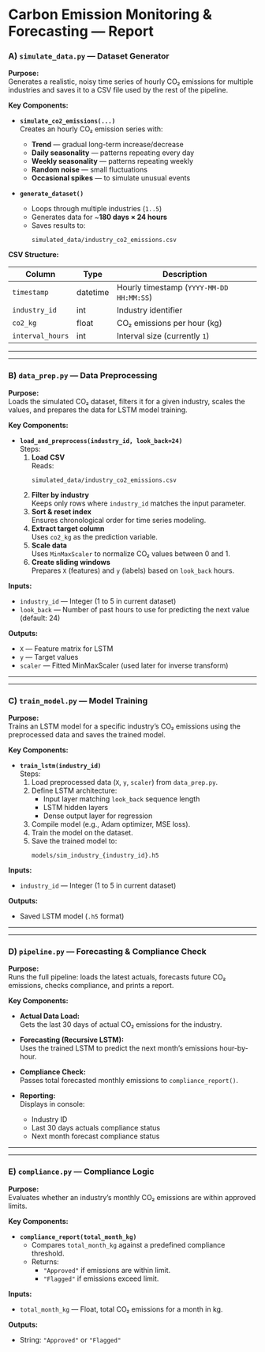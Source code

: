 # Carbon Emission Monitoring & Forecasting —  Report


### A) `simulate_data.py` — Dataset Generator

**Purpose:**  
Generates a realistic, noisy time series of hourly CO₂ emissions for multiple industries and saves it to a CSV file used by the rest of the pipeline.



**Key Components:**

- **`simulate_co2_emissions(...)`**  
  Creates an hourly CO₂ emission series with:
  - **Trend** — gradual long-term increase/decrease
  - **Daily seasonality** — patterns repeating every day
  - **Weekly seasonality** — patterns repeating weekly
  - **Random noise** — small fluctuations
  - **Occasional spikes** — to simulate unusual events

- **`generate_dataset()`**  
  - Loops through multiple industries (`1..5`)
  - Generates data for ~**180 days × 24 hours**
  - Saves results to:
    ```
    simulated_data/industry_co2_emissions.csv
    ```



**CSV Structure:**

| Column           | Type     | Description                                      |
|------------------|----------|--------------------------------------------------|
| `timestamp`      | datetime | Hourly timestamp (`YYYY-MM-DD HH:MM:SS`)          |
| `industry_id`    | int      | Industry identifier                              |
| `co2_kg`         | float    | CO₂ emissions per hour (kg)                      |
| `interval_hours` | int      | Interval size (currently `1`)                    |

---
---
### B) `data_prep.py` — Data Preprocessing

**Purpose:**  
Loads the simulated CO₂ dataset, filters it for a given industry, scales the values, and prepares the data for LSTM model training.


**Key Components:**

- **`load_and_preprocess(industry_id, look_back=24)`**  
  Steps:
  1. **Load CSV**  
     Reads:
     ```
     simulated_data/industry_co2_emissions.csv
     ```
  2. **Filter by industry**  
     Keeps only rows where `industry_id` matches the input parameter.
  3. **Sort & reset index**  
     Ensures chronological order for time series modeling.
  4. **Extract target column**  
     Uses `co2_kg` as the prediction variable.
  5. **Scale data**  
     Uses `MinMaxScaler` to normalize CO₂ values between 0 and 1.
  6. **Create sliding windows**  
     Prepares `X` (features) and `y` (labels) based on `look_back` hours.



**Inputs:**
- `industry_id` — Integer (1 to 5 in current dataset)
- `look_back` — Number of past hours to use for predicting the next value (default: 24)

**Outputs:**
- `X` — Feature matrix for LSTM
- `y` — Target values
- `scaler` — Fitted MinMaxScaler (used later for inverse transform)

---
---

### **C) `train_model.py` — Model Training**


**Purpose:**  
Trains an LSTM model for a specific industry’s CO₂ emissions using the preprocessed data and saves the trained model.


**Key Components:**

- **`train_lstm(industry_id)`**  
  Steps:
  1. Load preprocessed data (`X`, `y`, `scaler`) from `data_prep.py`.
  2. Define LSTM architecture:
     - Input layer matching `look_back` sequence length
     - LSTM hidden layers
     - Dense output layer for regression
  3. Compile model (e.g., Adam optimizer, MSE loss).
  4. Train the model on the dataset.
  5. Save the trained model to:
     ```
     models/sim_industry_{industry_id}.h5
     ```

**Inputs:**
- `industry_id` — Integer (1 to 5 in current dataset)

**Outputs:**
- Saved LSTM model (`.h5` format)

---
---

### D) `pipeline.py` — Forecasting & Compliance Check

**Purpose:**  
Runs the full pipeline: loads the latest actuals, forecasts future CO₂ emissions, checks compliance, and prints a report.


**Key Components:**

- **Actual Data Load:**  
  Gets the last 30 days of actual CO₂ emissions for the industry.

- **Forecasting (Recursive LSTM):**  
  Uses the trained LSTM to predict the next month’s emissions hour-by-hour.

- **Compliance Check:**  
  Passes total forecasted monthly emissions to `compliance_report()`.

- **Reporting:**  
  Displays in console:
  - Industry ID
  - Last 30 days actuals compliance status
  - Next month forecast compliance status

---
---
### E) `compliance.py` — Compliance Logic

**Purpose:**  
Evaluates whether an industry’s monthly CO₂ emissions are within approved limits.


**Key Components:**

- **`compliance_report(total_month_kg)`**  
  - Compares `total_month_kg` against a predefined compliance threshold.
  - Returns:
    - `"Approved"` if emissions are within limit.
    - `"Flagged"` if emissions exceed limit.



**Inputs:**
- `total_month_kg` — Float, total CO₂ emissions for a month in kg.

**Outputs:**
- String: `"Approved"` or `"Flagged"`




